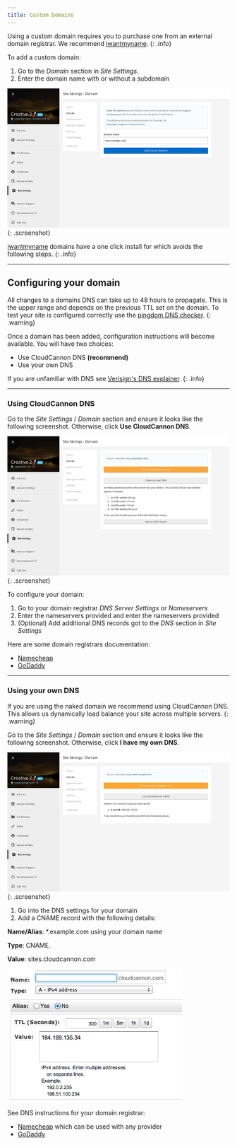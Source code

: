```yaml
---
title: Custom Domains
---
```


Using a custom domain requires you to purchase one from an external domain registrar. We recommend [iwantmyname](http://www.shareasale.com/r.cfm?B=210738&U=852853&M=25581&urllink=https://iwantmyname.com/services/developer/cloud-cannon-custom-domains).
{: .info}

To add a custom domain:

1. Go to the *Domain* section in *Site Settings*.
2. Enter the domain name with or without a subdomain

![Site settings domain tab with subdomain](/img/domains/example-entered.png){: .screenshot}


[iwantmyname](http://www.shareasale.com/r.cfm?B=210738&U=852853&M=25581&urllink=https://iwantmyname.com/services/developer/cloud-cannon-custom-domains) domains have a one click install for which avoids the following steps.
{: .info}

---

## Configuring your domain

All changes to a domains DNS can take up to 48 hours to propagate. This is the upper range and depends on the previous TTL set on the domain. To test your site is configured correctly use the [pingdom DNS checker](http://dnscheck.pingdom.com/).
{: .warning}

Once a domain has been added, configuration instructions will become available. You will have two choices:

* Use CloudCannon DNS **(recommend)**
* Use your own DNS

If you are unfamiliar with DNS see [Verisign's DNS explainer](http://www.verisigninc.com/en_US/domain-names/online/how-dns-works/index.xhtml).
{: .info}

---

### Using CloudCannon DNS

Go to the *Site Settings* / *Domain* section and ensure it looks like the following screenshot. Otherwise, click **Use CloudCannon DNS**.

![Site settings domain tab with own DNS](/img/domains/cloudcannon-dns.png){: .screenshot}

To configure your domain:

1. Go to your domain registrar *DNS Server Settings* or *Nameservers*
2. Enter the nameservers provided and enter the nameservers provided
3. (Optional) Add additional DNS records got to the *DNS* section in *Site Settings*

Here are some domain registrars documentation:

* [Namecheap](https://www.namecheap.com/support/knowledgebase/article.aspx/767/10/how-can-i-change-the-nameservers-for-my-domain)
* [GoDaddy](https://www.godaddy.com/help/setting-nameservers-for-your-domain-names-664)

---

### Using your own DNS

If you are using the naked domain we recommend using CloudCannon DNS. This allows us dynamically load balance your site across multiple servers.
{: .warning}

Go to the *Site Settings* / *Domain* section and ensure it looks like the following screenshot. Otherwise, click **I have my own DNS**.

![Site settings domain tab with own DNS](/img/domains/own-dns.png){: .screenshot}

1. Go into the DNS settings for your domain
2. Add a CNAME record with the following details:

**Name/Alias**: *.example.com using your domain name

**Type**: CNAME.

**Value**: sites.cloudcannon.com

![DNS](/img/common_tasks/1.png)

See DNS instructions for your domain registrar:

* [Namecheap](https://www.namecheap.com/domains/freedns.aspx) which can be used with any provider
* [GoDaddy](https://www.godaddy.com/help/managing-dns-for-your-domain-names-680)

